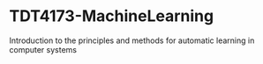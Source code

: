 # TDT4173-MachineLearning
Introduction to the principles and methods for automatic learning in computer systems
